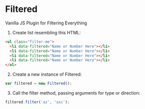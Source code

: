 # Filtered
Vanilla JS Plugin for Filtering Everything

1) Create list resembling this HTML:
```html
<ul class="filter-me">
  <li data-filtered="Name or Number Here"></li>
  <li data-filtered="Name or Number Here"></li>
  <li data-filtered="Name or Number Here"></li>
  <li data-filtered="Name or Number Here"></li>
</ul>
```

2) Create a new instance of Filtered:
```js
var filtered = new Filtered();
```

3) Call the filter method, passing arguments for type or direction:
```js
filtered.filter('az', 'asc');
```
